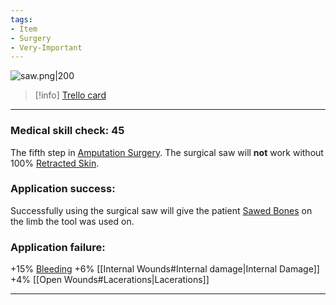 ```yaml
---
tags:
- Item
- Surgery
- Very-Important
---
```


![saw.png\|200](/Items/Surgical%20Saw%20-%20Attachments/6718845db30472d958dd7c06.png)

> [!info] [Trello card](https://trello.com/c/9rzGQU9g/78-surgical-saw)

---

### Medical skill check: 45

The fifth step in [Amputation Surgery](../Procedures/Amputation%20Surgery.md). The surgical saw will **not** work without 100% [Retracted Skin](../Surgery/Retracted%20Skin.md).

### Application success:

Successfully using the surgical saw will give the patient [Sawed Bones](../Surgery/Sawed%20Bones.md) on the limb the tool was used on.

### Application failure:

\+15% [Bleeding](../Any%20bodypart/Bleeding.md)
\+6% [[Internal Wounds#Internal damage|Internal Damage]]
\+4% [[Open Wounds#Lacerations|Lacerations]]

---

